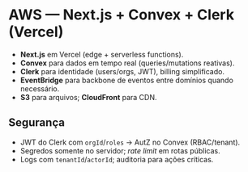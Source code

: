 # AWS — Next.js + Convex + Clerk (Vercel)

- **Next.js** em Vercel (edge + serverless functions).
- **Convex** para dados em tempo real (queries/mutations reativas).
- **Clerk** para identidade (users/orgs, JWT), billing simplificado.
- **EventBridge** para backbone de eventos entre domínios quando necessário.
- **S3** para arquivos; **CloudFront** para CDN.

## Segurança
- JWT do Clerk com `orgId`/`roles` → AutZ no Convex (RBAC/tenant).
- Segredos somente no servidor; *rate limit* em rotas públicas.
- Logs com `tenantId`/`actorId`; auditoria para ações críticas.

